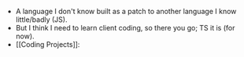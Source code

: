 - A language I don't know built as a patch to another language I know little/badly (JS).
- But I think I need to learn client coding, so there you go; TS it is (for now).
- [[Coding Projects]]:
